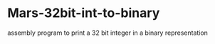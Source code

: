 Mars-32bit-int-to-binary
========================

assembly program to print a 32 bit integer in a binary representation
